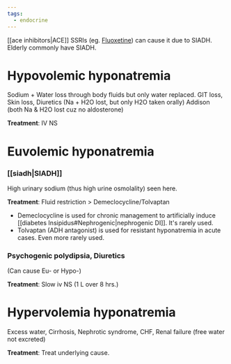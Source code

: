 ```yaml
---
tags:
  - endocrine
---
```

[[ace inhibitors|ACE]]
SSRIs (eg. [Fluoxetine](onenote:#CNS,%20Psych&section-id={145871C2-3C63-4A25-A087-79EA3E5CD53A}&page-id={36435466-1956-4089-BD96-CF2298AEF2F6}&object-id={8F5D6558-E314-4B16-87A3-2590AC9D6B51}&50&base-path=https://d.docs.live.net/450c0e1b0b9c7922/Documents/Onenote/MBBS/PLAB.one)) can cause it due to SIADH.
Elderly commonly have SIADH.

# Hypovolemic hyponatremia
Sodium + Water loss through body fluids but only water replaced.
GIT loss, Skin loss,
Diuretics (Na + H2O lost, but only H2O taken orally)
Addison (both Na & H2O lost cuz no aldosterone)

**Treatment**: IV NS
# Euvolemic hyponatremia
### [[siadh|SIADH]]
High urinary sodium (thus high urine osmolality) seen here.

**Treatment**: Fluid restriction > Demeclocycline/Tolvaptan
- Demeclocycline is used for chronic management to artificially induce [[diabetes Insipidus#Nephrogenic|nephrogenic DI]]. It's rarely used.
- Tolvaptan (ADH antagonist) is used for resistant hyponatremia in acute cases. Even more rarely used.

### Psychogenic polydipsia, Diuretics 
(Can cause Eu- or Hypo-)

**Treatment**: Slow iv NS (1 L over 8 hrs.)
# Hypervolemia hyponatremia
Excess water, Cirrhosis, Nephrotic syndrome, CHF, Renal failure (free water not excreted)

**Treatment**: Treat underlying cause.